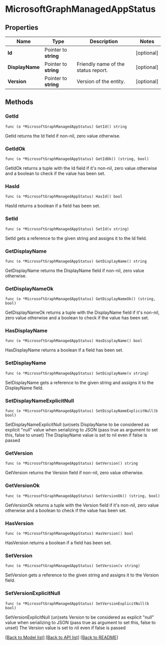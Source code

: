 # MicrosoftGraphManagedAppStatus

## Properties

Name | Type | Description | Notes
------------ | ------------- | ------------- | -------------
**Id** | Pointer to **string** |  | [optional] 
**DisplayName** | Pointer to **string** | Friendly name of the status report. | [optional] 
**Version** | Pointer to **string** | Version of the entity. | [optional] 

## Methods

### GetId

`func (o *MicrosoftGraphManagedAppStatus) GetId() string`

GetId returns the Id field if non-nil, zero value otherwise.

### GetIdOk

`func (o *MicrosoftGraphManagedAppStatus) GetIdOk() (string, bool)`

GetIdOk returns a tuple with the Id field if it's non-nil, zero value otherwise
and a boolean to check if the value has been set.

### HasId

`func (o *MicrosoftGraphManagedAppStatus) HasId() bool`

HasId returns a boolean if a field has been set.

### SetId

`func (o *MicrosoftGraphManagedAppStatus) SetId(v string)`

SetId gets a reference to the given string and assigns it to the Id field.

### GetDisplayName

`func (o *MicrosoftGraphManagedAppStatus) GetDisplayName() string`

GetDisplayName returns the DisplayName field if non-nil, zero value otherwise.

### GetDisplayNameOk

`func (o *MicrosoftGraphManagedAppStatus) GetDisplayNameOk() (string, bool)`

GetDisplayNameOk returns a tuple with the DisplayName field if it's non-nil, zero value otherwise
and a boolean to check if the value has been set.

### HasDisplayName

`func (o *MicrosoftGraphManagedAppStatus) HasDisplayName() bool`

HasDisplayName returns a boolean if a field has been set.

### SetDisplayName

`func (o *MicrosoftGraphManagedAppStatus) SetDisplayName(v string)`

SetDisplayName gets a reference to the given string and assigns it to the DisplayName field.

### SetDisplayNameExplicitNull

`func (o *MicrosoftGraphManagedAppStatus) SetDisplayNameExplicitNull(b bool)`

SetDisplayNameExplicitNull (un)sets DisplayName to be considered as explicit "null" value
when serializing to JSON (pass true as argument to set this, false to unset)
The DisplayName value is set to nil even if false is passed
### GetVersion

`func (o *MicrosoftGraphManagedAppStatus) GetVersion() string`

GetVersion returns the Version field if non-nil, zero value otherwise.

### GetVersionOk

`func (o *MicrosoftGraphManagedAppStatus) GetVersionOk() (string, bool)`

GetVersionOk returns a tuple with the Version field if it's non-nil, zero value otherwise
and a boolean to check if the value has been set.

### HasVersion

`func (o *MicrosoftGraphManagedAppStatus) HasVersion() bool`

HasVersion returns a boolean if a field has been set.

### SetVersion

`func (o *MicrosoftGraphManagedAppStatus) SetVersion(v string)`

SetVersion gets a reference to the given string and assigns it to the Version field.

### SetVersionExplicitNull

`func (o *MicrosoftGraphManagedAppStatus) SetVersionExplicitNull(b bool)`

SetVersionExplicitNull (un)sets Version to be considered as explicit "null" value
when serializing to JSON (pass true as argument to set this, false to unset)
The Version value is set to nil even if false is passed

[[Back to Model list]](../README.md#documentation-for-models) [[Back to API list]](../README.md#documentation-for-api-endpoints) [[Back to README]](../README.md)


